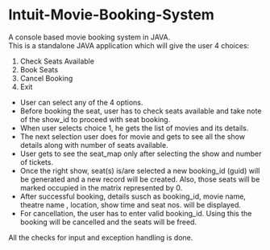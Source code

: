 # Intuit-Movie-Booking-System
A console based movie booking system in JAVA.<br>
This is a standalone JAVA application which will give the user 4 choices:<br>
1. Check Seats Available
2. Book Seats
3. Cancel Booking
4. Exit
<UL>
  <LI>User can select any of the 4 options.
  <LI>Before booking the seat, user has to check seats available and take note of the show_id to proceed with seat booking.
  <LI>When user selects choice 1, he gets the list of movies and its details.
  <LI>The next selection user does for movie and gets to see all the show details along with number of seats available.
  <LI>User gets to see the seat_map only after selecting the show and number of tickets.
  <LI>Once the right show, seat(s) is/are selected a new booking_id (guid) will be generated and a new record will be created.
    Also, those seats will be marked occupied in the matrix represented by 0.
  <LI>After successful booking, details susch as booking_id, movie name, theatre name , location, show time and seat nos. will be displayed.
    <LI>For cancellation, the user has to enter valid booking_id. Using this the booking will be cancelled and the seats will be freed.    
</UL>
All the checks for input and exception handling is done.
